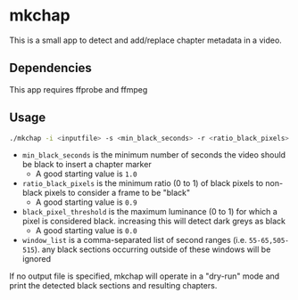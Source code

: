# mkchap

This is a small app to detect and add/replace chapter metadata in a video.

## Dependencies

This app requires ffprobe and ffmpeg

## Usage

```bash
./mkchap -i <inputfile> -s <min_black_seconds> -r <ratio_black_pixels> -b <black_pixel_threshold> -w <window_list> [-o <outputfile>]
```

- `min_black_seconds` is the minimum number of seconds the video should be black to insert a chapter marker
  - A good starting value is `1.0`
- `ratio_black_pixels` is the minimum ratio (0 to 1) of black pixels to non-black pixels to consider a frame to be "black"
  - A good starting value is `0.9`
- `black_pixel_threshold` is the maximum luminance (0 to 1) for which a pixel is considered black. increasing this will detect dark greys as black
  - A good starting value is `0.0`
- `window_list` is a comma-separated list of second ranges (i.e. `55-65,505-515`). any black sections occurring outside of these windows will be ignored

If no output file is specified, mkchap will operate in a "dry-run" mode and print the detected black sections and resulting chapters.